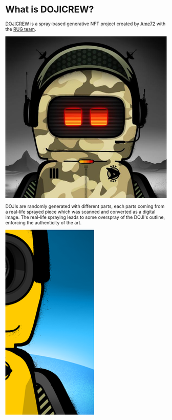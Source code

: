 # What is DOJICREW?

[DOJICREW](https://dojicrew.com/#about) is a spray-based generative NFT project created by [Ame72](https://www.ame72.com) with the [RUG team](https://rug.tech). 

![A mysterious DOJI](../.gitbook/assets/image.png)

DOJIs are randomly generated with different parts, each parts coming from a real-life sprayed piece which was scanned and converted as a digital image. The real-life spraying leads to some overspray of the DOJI's outline, enforcing the authenticity of the art.

![Example of the outline overspray on a DOJI](<../.gitbook/assets/image (5).png>)
